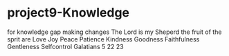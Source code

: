 # project9-Knowledge
for knowledge gap
making changes
The Lord is my Sheperd 
the fruit of the sprit are Love Joy Peace Patience Kindness Goodness Faithfulness Gentleness Selfcontrol Galatians 5 22 23
